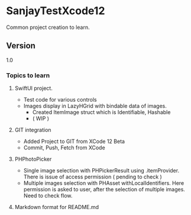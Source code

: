 #  SanjayTestXcode12
Common project creation to learn.

## Version
1.0

### Topics to learn

1. SwiftUI project.
    * Test code for various controls
    * Images display in LazyHGrid with bindable data of images. 
        * Created ItemImage struct which is Identifiable, Hashable
        * ( WIP )
    
2. GIT integration
    * Added Project to GIT from XCode 12 Beta
    * Commit, Push, Fetch from XCode

3. PHPhotoPicker
    * Single image selection with PHPickerResult using .itemProvider. There is issue of access permission ( pending to check )
    * Multiple images selection with PHAsset withLocalIdentifiers. Here permission is asked to user, after the selection of multiple images. Need to check flow. 

4. Markdown format for README.md


